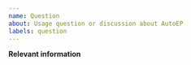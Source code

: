 ```yaml
---
name: Question 
about: Usage question or discussion about AutoEP
labels: question
---
```

<!--- Provide a general summary of the question in the title above -->

**Relevant information**
<!-- Provide as much useful information as you can -->